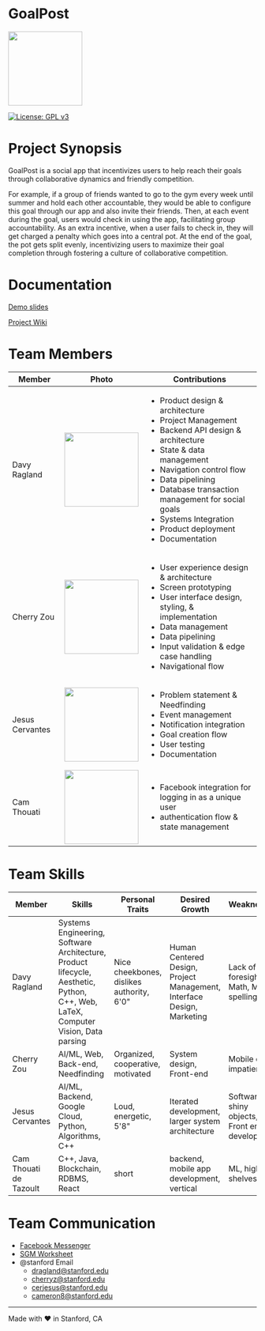 # GoalPost

<img src="https://github.com/StanfordCS194/GoalPost/raw/master/wiki/logo.png" width="150">

[![License: GPL v3](https://img.shields.io/badge/License-GPLv3-blue.svg)](https://www.gnu.org/licenses/gpl-3.0)
 
 # Project Synopsis
GoalPost is a social app that incentivizes users to help reach their goals through collaborative dynamics and friendly competition. 

For example, if a group of friends wanted to go to the gym every week until summer and hold each other accountable, they would be able to configure this goal through our app and also invite their friends. Then, at each event during the goal, users would check in using the app, facilitating group accountability. As an extra incentive, when a user fails to check in, they will get charged a penalty which goes into a central pot. At the end of the goal, the pot gets split evenly, incentivizing users to maximize their goal completion through fostering a culture of collaborative competition.

# Documentation
[Demo slides](https://docs.google.com/presentation/d/e/2PACX-1vQfrQ9KbgRG5zrJu_vrHvydWDV2OzH7VlAKknjQbSM2B7bRFt3W5N-8RbaTG9iH3kXYAHl8biiLEasx/pub?start=true&loop=true&delayms=3000)

[Project Wiki](https://github.com/StanfordCS194/GoalPost/wiki)
  
# Team Members
Member | Photo | Contributions
--- | --- | ---
Davy Ragland | <img src="https://web.stanford.edu/~dragland/davy_ragland.jpg" width="150"> | <ul><li>Product design & architecture</li><li>Project Management</li><li>Backend API design & architecture</li><li>State & data management</li><li>Navigation control flow </li><li>Data pipelining</li><li>Database transaction management for social goals</li><li>Systems Integration</li><li>Product deployment</li><li>Documentation</li></ul>
Cherry Zou | <img src="https://i.ibb.co/wKbTpxK/IMG-2837.jpg" width="150"> | <ul><li>User experience design & architecture</li><li>Screen prototyping</li><li>User interface design, styling, & implementation</li><li>Data management</li><li>Data pipelining</li><li>Input validation & edge case handling<li>Navigational flow</li></ul>
Jesus Cervantes | <img src = "https://pbs.twimg.com/profile_images/1065319003441098753/AbFHOZ-E_400x400.jpg" width="150"> | <ul><li>Problem statement & Needfinding</li><li>Event management</li><li>Notification integration</li><li>Goal creation flow</li><li>User testing</li><li>Documentation</li></ul>
Cam Thouati | <img src="https://user-images.githubusercontent.com/38739818/55916294-d2bce300-5ba0-11e9-9a47-132b7748adcf.jpeg" width="150"> | <ul><li>Facebook integration for logging in as a unique user</li><li>authentication flow & state management</li></ul>


# Team Skills
Member | Skills | Personal Traits | Desired Growth | Weaknesses
--- | --- | --- | --- | ---
Davy Ragland | Systems Engineering, Software Architecture, Product lifecycle, Aesthetic, Python, C++, Web, LaTeX, Computer Vision, Data parsing | Nice cheekbones, dislikes authority, 6'0" | Human Centered Design, Project Management, Interface Design, Marketing | Lack of foresight, Math, ML, AI, spelling
Cherry Zou | AI/ML, Web, Back-end, Needfinding | Organized, cooperative, motivated | System design, Front-end | Mobile dev, impatient
Jesus Cervantes | AI/ML, Backend, Google Cloud, Python, Algorithms, C++ | Loud, energetic, 5'8" | Iterated development, larger system architecture | Software, shiny objects, Front end development 
Cam Thouati de Tazoult | C++, Java, Blockchain, RDBMS, React | short | backend, mobile app development, vertical | ML, high shelves 

# Team Communication
* [Facebook Messenger](https://messenger.com/)
* [SGM Worksheet](https://docs.google.com/forms/d/e/1FAIpQLSe49pDjWoUHOBvtWoyHSNWlqCWJRjpt51CC1fbS5Mw-2UFhNg/viewform?usp=sf_link)
* @stanford Email
    * <dragland@stanford.edu>
    * <cherryz@stanford.edu>
    * <cerjesus@stanford.edu>
    * <cameron8@stanford.edu>
    
***

Made with ❤ in Stanford, CA
